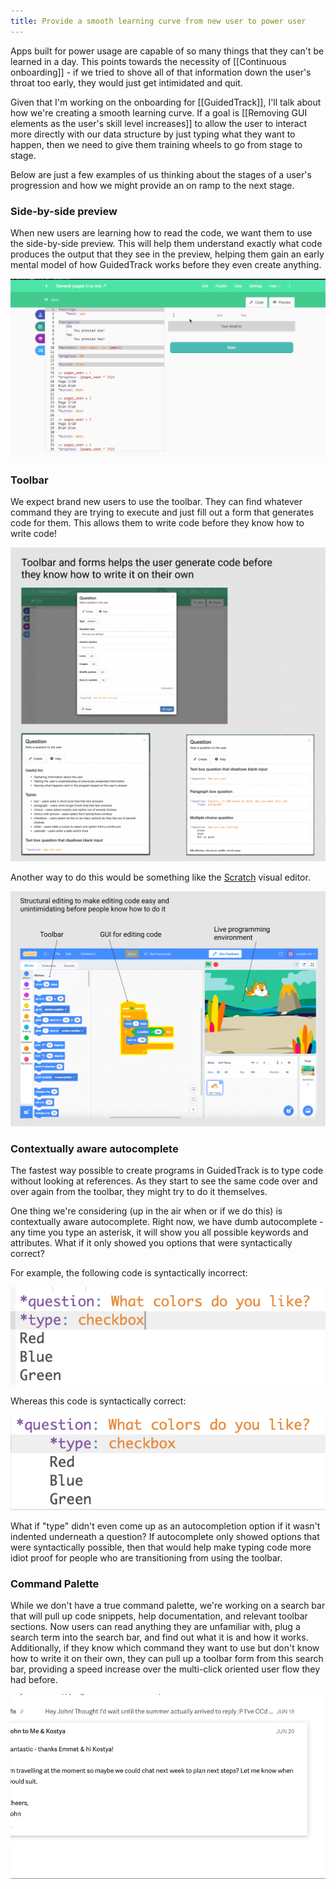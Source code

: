 ```yaml
---
title: Provide a smooth learning curve from new user to power user
---
```

Apps built for power usage are capable of so many things that they can't be learned in a day. This points towards the necessity of [[Continuous onboarding]] - if we tried to shove all of that information down the user's throat too early, they would just get intimidated and quit.

Given that I'm working on the onboarding for [[GuidedTrack]], I'll talk about how we're creating a smooth learning curve. If a goal is [[Removing GUI elements as the user's skill level increases]] to allow the user to interact more directly with our data structure by just typing what they want to happen, then we need to give them training wheels to go from stage to stage.

Below are just a few examples of us thinking about the stages of a user's progression and how we might provide an on ramp to the next stage.

### Side-by-side preview

When new users are learning how to read the code, we want them to use the side-by-side preview. This will help them understand exactly what code produces the output that they see in the preview, helping them gain an early mental model of how GuidedTrack works before they even create anything.

![](/assets/blogpics/debugger.gif)

### Toolbar

We expect brand new users to use the toolbar. They can find whatever command they are trying to execute and just fill out a form that generates code for them. This allows them to write code before they know how to write code!

![](/assets/blogpics/GuidedTrackToolbarQuestion.png)

Another way to do this would be something like the [Scratch](https://scratch.mit.edu/) visual editor.

![](/assets/blogpics/ScratchVisualEditor.png)

### Contextually aware autocomplete

The fastest way possible to create programs in GuidedTrack is to type code without looking at references. As they start to see the same code over and over again from the toolbar, they might try to do it themselves.

One thing we're considering (up in the air when or if we do this) is contextually aware autocomplete. Right now, we have dumb autocomplete - any time you type an asterisk, it will show you all possible keywords and attributes. What if it only showed you options that were syntactically correct?

For example, the following code is syntactically incorrect:

![](/assets/blogpics/ContextualAutocompleteSyntaxError.png)

Whereas this code is syntactically correct:

![](/assets/blogpics/ContextualAutocompleteSyntaxCorrect.png)

What if "type" didn't even come up as an autocompletion option if it wasn't indented underneath a question? If autocomplete only showed options that were syntactically possible, then that would help make typing code more idiot proof for people who are transitioning from using the toolbar.

### Command Palette

While we don't have a true command palette, we're working on a search bar that will pull up code snippets, help documentation, and relevant toolbar sections. Now users can read anything they are unfamiliar with, plug a search term into the search bar, and find out what it is and how it works. Additionally, if they know which command they want to use but don't know how to write it on their own, they can pull up a toolbar form from this search bar, providing a speed increase over the multi-click oriented user flow they had before.

![command K in SuperHuman](/assets/blogpics/CmdK-Superhuman.gif)

